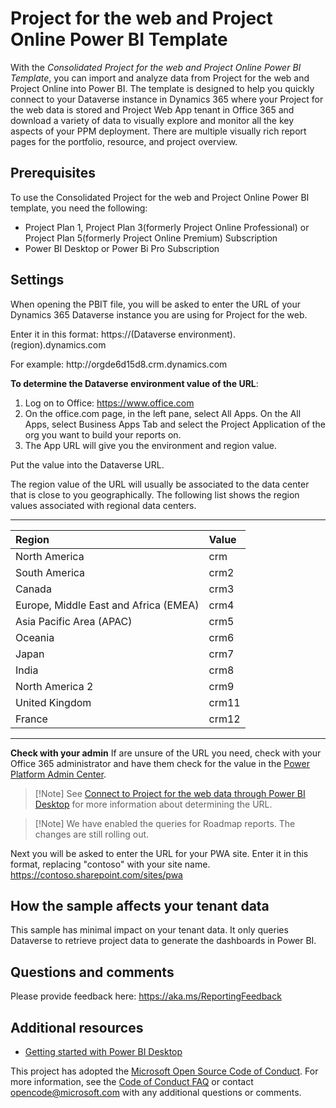 Project for the web and Project Online Power BI Template
=====================================

With the *Consolidated Project for the web and Project Online Power BI Template*, you can import and
analyze data from Project for the web and Project Online into Power BI. The template is
designed to help you quickly connect to your Dataverse instance in Dynamics 365 
where your Project for the web data is stored and Project Web App tenant in Office 365
and download a variety of data to visually explore and monitor
all the key aspects of your PPM deployment. There are multiple visually
rich report pages for the portfolio, resource, and project overview.

Prerequisites
-------------

To use the Consolidated Project for the web and Project Online Power BI template, you need the
following:

-   Project Plan 1, Project Plan 3(formerly Project Online Professional) or Project Plan 5(formerly Project Online Premium) Subscription
-   Power BI Desktop or Power Bi Pro Subscription

Settings
--------

When opening the PBIT file, you will be asked to enter the URL of your
Dynamics 365 Dataverse instance you are using
for Project for the web.

Enter it in this format: https://<spam><spam>(Dataverse
environment).(region).dynamics<spam><spam>.com

For example: http://<spam><spam>orgde6d15d8.crm.dynamics<spam><spam>.com

**To determine the Dataverse environment value of the URL**:

1. Log on to Office: https://www.office.com
2. On the office.com page, in the left pane, select All Apps. On the All Apps, select Business Apps Tab 
   and select the Project Application of the org you want to build your reports on.
3. The App URL will give you the environment and region value.

Put the value into the Dataverse URL.

The region value of the URL will usually be associated to the data
center that is close to you geographically. The following list shows the
region values associated with regional data centers.

  --------------------------------------------- -----------------

   |**Region**|**Value**|
   |:---------------|:--------------|
   |North America|crm|
   |South America|crm2|
   |Canada |crm3|
   |Europe, Middle East and Africa (EMEA)|crm4|
   |Asia Pacific Area (APAC)|crm5|
   |Oceania|crm6|
   |Japan|crm7|
   |India|crm8|
   |North America 2|crm9|
   |United Kingdom|crm11|
   |France|crm12|
  --------------------------------------------- -----------------

**Check with your admin** If are unsure of the URL you need, check with
your Office 365 administrator and have them check for the value in the
[Power Platform Admin
Center](https://docs.microsoft.com/en-us/power-platform/admin/admin-guide).

> [!Note] See [Connect to Project for the web data through Power BI
> Desktop](https://docs.microsoft.com/project-for-the-web/connect-to-project-for-the-web-data-through-powerbi-desktop)
> for more information about determining the URL.

> [!Note] We have enabled the queries for Roadmap reports. The changes are still rolling out.  

Next you will be asked to enter the URL for your PWA site. Enter it in this format, replacing "contoso" with your site name. https://contoso.sharepoint.com/sites/pwa

How the sample affects your tenant data
---------------------------------------

This sample has minimal impact on your tenant data. It only queries Dataverse
to retrieve project data to generate the dashboards in Power BI.

Questions and comments
----------------------
Please provide feedback here: https://aka.ms/ReportingFeedback

Additional resources
--------------------

-   [Getting started with Power BI
    Desktop](https://powerbi.microsoft.com/en-us/documentation/powerbi-desktop-getting-started/)

This project has adopted the [Microsoft Open Source Code of
Conduct](https://opensource.microsoft.com/codeofconduct/). For more
information, see the [Code of Conduct
FAQ](https://opensource.microsoft.com/codeofconduct/faq/) or contact
<opencode@microsoft.com> with any additional questions or comments.
